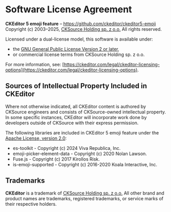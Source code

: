 Software License Agreement
==========================

**CKEditor&nbsp;5 emoji feature** – https://github.com/ckeditor/ckeditor5-emoji <br>
Copyright (c) 2003–2025, [CKSource Holding sp. z o.o.](https://cksource.com) All rights reserved.

Licensed under a dual-license model, this software is available under:

* the [GNU General Public License Version 2 or later](http://www.gnu.org/licenses/gpl.html),
* or commercial license terms from CKSource Holding sp. z o.o.

For more information, see: [https://ckeditor.com/legal/ckeditor-licensing-options](https://ckeditor.com/legal/ckeditor-licensing-options).

Sources of Intellectual Property Included in CKEditor
-----------------------------------------------------

Where not otherwise indicated, all CKEditor content is authored by CKSource engineers and consists of CKSource-owned intellectual property. In some specific instances, CKEditor will incorporate work done by developers outside of CKSource with their express permission.

The following libraries are included in CKEditor&nbsp;5 emoji feature under the [Apache License, version 2.0](http://www.apache.org/licenses/LICENSE-2.0):

* es-toolkit - Copyright (c) 2024 Viva Republica, Inc.
* emoji-picker-element-data - Copyright (c) 2020 Nolan Lawson.
* Fuse.js - Copyright (c) 2017 Kirollos Risk.
* is-emoji-supported - Copyright (c) 2016-2020 Koala Interactive, Inc.

Trademarks
----------

**CKEditor** is a trademark of [CKSource Holding sp. z o.o.](https://cksource.com) All other brand and product names are trademarks, registered trademarks, or service marks of their respective holders.
